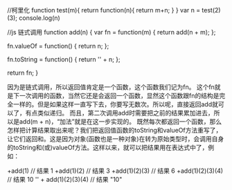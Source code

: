 //柯里化
function test(m){
    return function(n){
        return m+n;
    }
}
var n = test(2)(3);
console.log(n)


//js 链式调用
function add(n) {
  var fn = function(m) {
    return add(n + m);
  };

  fn.valueOf = function() {
    return n;
  };

  fn.toString = function() {
    return '' + n;
  };

  return fn;
}

因为是链式调用，所以返回值肯定是一个函数，这个函数我们记为fn。
这个fn就是下一次调用的函数，当然它还是会返回一个函数，显然这个函数跟fn的结构是完全一样的。但是如果这样一直写下去，你要写无数次。所以呢，直接返回add就可以了，有点类似递归。
而且，第二次调用add时需要把之前的结果累加进去，所以是add(m + n)，“加法”就是在这一步实现的。
既然每次都返回一个函数，那么怎样把计算结果取出来呢？我们把返回值函数的toString和valueOf方法重写了，让它们返回和。这是因为对象(函数也是一种对象)在转为原始类型时，会调用自身的toString和(或)valueOf方法。这样以来，就可以把结果用在表达式中了，例如：

+add(1) // 结果 1
+add(1)(2) // 结果 3
+add(1)(2)(3) // 结果 6
+add(1)(2)(3)(4) // 结果 10
'' + add(1)(2)(3)(4) // 结果 "10"
